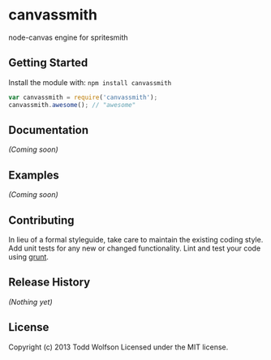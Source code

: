 # canvassmith

node-canvas engine for spritesmith

## Getting Started
Install the module with: `npm install canvassmith`

```javascript
var canvassmith = require('canvassmith');
canvassmith.awesome(); // "awesome"
```

## Documentation
_(Coming soon)_

## Examples
_(Coming soon)_

## Contributing
In lieu of a formal styleguide, take care to maintain the existing coding style. Add unit tests for any new or changed functionality. Lint and test your code using [grunt](https://github.com/gruntjs/grunt).

## Release History
_(Nothing yet)_

## License
Copyright (c) 2013 Todd Wolfson
Licensed under the MIT license.
